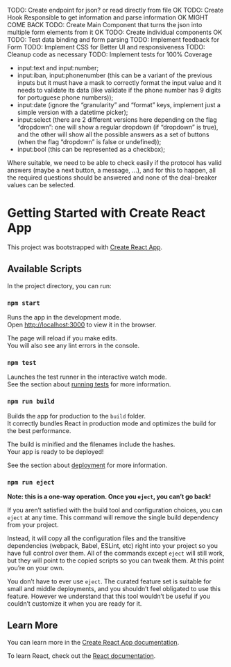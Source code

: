 TODO: Create endpoint for json? or read directly from file OK
TODO: Create Hook Responsible to get information and parse information OK MIGHT COME BACK
TODO: Create Main Component that turns the json into multiple form elements from it OK
TODO: Create individual components OK
TODO: Test data binding and form parsing
TODO: Implement feedback for Form
TODO: Implement CSS for Better UI and responsiveness
TODO: Cleanup code as necessary
TODO: Implement tests for 100% Coverage

- input:text and input:number;
- input:iban, input:phonenumber (this can be a variant of the
previous inputs but it must have a mask to correctly format
the input value and it needs to validate its data (like
validate if the phone number has 9 digits for portuguese
phone numbers));
- input:date (ignore the “granularity” and “format” keys,
implement just a simple version with a datetime picker);
- input:select (there are 2 different versions here depending
on the flag “dropdown”: one will show a regular dropdown
(if “dropdown” is true), and the other will show all the
possible answers as a set of buttons (when the flag
“dropdown” is false or undefined));
- input:bool (this can be represented as a checkbox);

Where suitable, we need to be able to check easily if the protocol
has valid answers (maybe a next button, a message, ...), and for this
to happen, all the required questions should be answered and
none of the deal-breaker values can be selected.

# Getting Started with Create React App

This project was bootstrapped with [Create React App](https://github.com/facebook/create-react-app).

## Available Scripts

In the project directory, you can run:

### `npm start`

Runs the app in the development mode.\
Open [http://localhost:3000](http://localhost:3000) to view it in the browser.

The page will reload if you make edits.\
You will also see any lint errors in the console.

### `npm test`

Launches the test runner in the interactive watch mode.\
See the section about [running tests](https://facebook.github.io/create-react-app/docs/running-tests) for more information.

### `npm run build`

Builds the app for production to the `build` folder.\
It correctly bundles React in production mode and optimizes the build for the best performance.

The build is minified and the filenames include the hashes.\
Your app is ready to be deployed!

See the section about [deployment](https://facebook.github.io/create-react-app/docs/deployment) for more information.

### `npm run eject`

**Note: this is a one-way operation. Once you `eject`, you can’t go back!**

If you aren’t satisfied with the build tool and configuration choices, you can `eject` at any time. This command will remove the single build dependency from your project.

Instead, it will copy all the configuration files and the transitive dependencies (webpack, Babel, ESLint, etc) right into your project so you have full control over them. All of the commands except `eject` will still work, but they will point to the copied scripts so you can tweak them. At this point you’re on your own.

You don’t have to ever use `eject`. The curated feature set is suitable for small and middle deployments, and you shouldn’t feel obligated to use this feature. However we understand that this tool wouldn’t be useful if you couldn’t customize it when you are ready for it.

## Learn More

You can learn more in the [Create React App documentation](https://facebook.github.io/create-react-app/docs/getting-started).

To learn React, check out the [React documentation](https://reactjs.org/).
